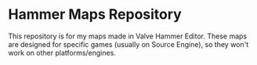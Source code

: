 # Hammer Maps Repository

This repository is for my maps made in Valve Hammer Editor. These maps are designed for specific games (usually on Source Engine), so they won't work on other platforms/engines.


